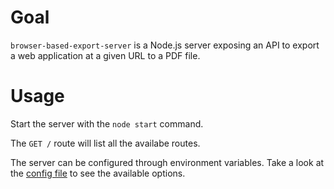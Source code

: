 # Goal

`browser-based-export-server` is a Node.js server exposing an API to export a web application at a given URL to a PDF file.

# Usage

Start the server with the `node start` command.

The `GET /` route will list all the availabe routes.

The server can be configured through environment variables.
Take a look at the [config file](config.js) to see the available options.
